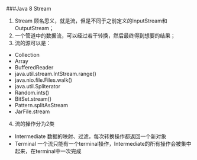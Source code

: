 ###Java 8 Stream

1. Stream 顾名思义，就是流，但是不同于之前定义的InputStream和OutputStream；
2. 一个管道中的数据流，可以经过若干转换，然后最终得到想要的结果；
3. 流的源可以是：
* Collection
* Array
* BufferedReader
* java.util.stream.IntStream.range()
* java.nio.file.Files.walk()
* java.util.Spliterator
* Random.ints()
* BitSet.stream()
* Pattern.splitAsStream
* JarFile.stream

4. 流的操作分为2类
* Intermediate 数据的映射、过滤，每次转换操作都返回一个新对象
* Terminal 一个流只能有一个terminal操作，Intermediate的所有操作会被集中起来，在terminal中一次完成